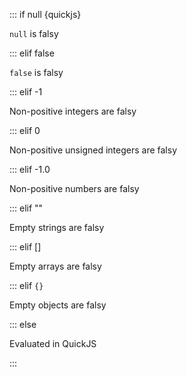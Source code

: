 ::: if null {quickjs}

`null` is falsy

::: elif false

`false` is falsy

::: elif -1

Non-positive integers are falsy

::: elif 0

Non-positive unsigned integers are falsy

::: elif -1.0

Non-positive numbers are falsy

::: elif ""

Empty strings are falsy

::: elif []

Empty arrays are falsy

::: elif `{}`

Empty objects are falsy

::: else

Evaluated in QuickJS

:::
